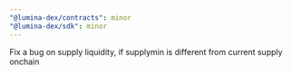 ```yaml
---
"@lumina-dex/contracts": minor
"@lumina-dex/sdk": minor
---
```


Fix a bug on supply liquidity, if supplymin is different from current supply onchain
